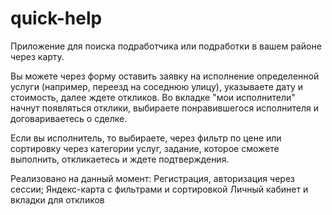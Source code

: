 # quick-help
Приложение для поиска подработчика или подработки в вашем районе через карту.

Вы можете через форму оставить заявку на исполнение определенной услуги (например, переезд на соседнюю улицу), указываете дату и стоимость, далее ждете откликов. Во вкладке "мои исполнители" начнут появляться отклики, выбираете понравившегося исполнителя и договариваетесь о сделке.

Если вы исполнитель, то выбираете, через фильтр по цене или сортировку через категории услуг, задание, которое сможете выполнить, откликаетесь и ждете подтверждения.

Реализовано на данный момент:
Регистрация, авторизация через сессии;
Яндекс-карта с фильтрами и сортировкой
Личный кабинет и вкладки для откликов

